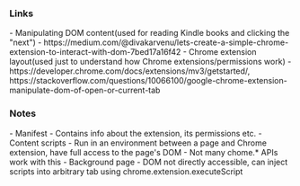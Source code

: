 <h3>Links</h3>
- Manipulating DOM content(used for reading Kindle books and clicking the "next") - https://medium.com/@divakarvenu/lets-create-a-simple-chrome-extension-to-interact-with-dom-7bed17a16f42
- Chrome extension layout(used just to understand how Chrome extensions/permissions work) - https://developer.chrome.com/docs/extensions/mv3/getstarted/, https://stackoverflow.com/questions/10066100/google-chrome-extension-manipulate-dom-of-open-or-current-tab



<h3>Notes</h3>
- Manifest - Contains info about the extension, its permissions etc.
- Content scripts - Run in an environment between a page and Chrome extension, have full access to the page's DOM
    - Not many chome.* APIs work with this
- Background page - DOM not directly accessible, can inject scripts into arbitrary tab using chrome.extension.executeScript